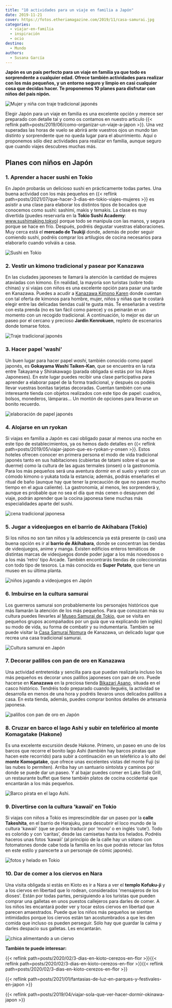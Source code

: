 ```yaml
---
title: "10 actividades para un viaje en familia a Japón"
date: 2019-11-21
cover: https://fotos.etheriamagazine.com/2019/11/casa-samurai.jpg
categories: 
  - viajar-en-familia
  - inspiración
  - ocio
destino: 
  - Mundo
authors: 
  - Susana García
---
```


**Japón es un país perfecto para un viaje en familia ya que todo es sorprendente a 
cualquier edad. Ofrece también actividades para realizar con los más pequeños, y un 
entorno seguro y limpio en casi cualquier cosa que decidas hacer. Te proponemos 10 
planes para disfrutar con niños del país nipón.** 

![Mujer y niña con traje tradicional japonés](https://fotos.etheriamagazine.com/2019/11/Japon-paseo-kimono.jpg "Fotos con kimonos en el Jardín Kenrokuen de Kanazawa. © SG")

Elegir Japón para un viaje en familia es una excelente opción y merece ser preparado con 
detalle tal y como os contamos en nuestro artículo {{< reflink 
path=posts/2019/06/como-organizar-un-viaje-a-japon >}}. Una vez superadas las horas de 
vuelo se abrirá ante vuestros ojos un mundo tan distinto y sorprendente que no queda 
lugar para el aburrimiento. Aquí o proponemos sólo diez actividades para realizar en 
familia, aunque seguro que cuando viajes descubres muchas más. 

## Planes con niños en Japón

### 1\. Aprender a hacer sushi en Tokio

En Japón probarás un delicioso sushi en prácticamente todas partes. Una buena actividad 
con los más pequeños en {{< reflink 
path=posts/2021/07/que-hacer-3-dias-en-tokio-viajes-mujeres >}} es asistir a una clase 
para elaborar los distintos tipos de bocados que conocemos como sushi: sashimi, makis y 
temakis. La clase es muy divertida (puedes reservarla en la **Tokio Sushi Academy**: 
www.sushimaking.tokyo) porque todo se manipula con las manos, y segura porque se hace en 
frío. Después, podréis degustar vuestras elaboraciones. Muy cerca está el **mercado de 
Tsukiji** donde, además de poder seguir comiendo sushi, podréis comprar los artilugios 
de cocina necesarios para elaborarlo cuando volváis a casa. 

![Sushi en Tokio](https://fotos.etheriamagazine.com/2019/11/japon-clase-sushi.jpg "Clase de sushi en Tokio. © SG")

### 2\. Vestir un kimono tradicional y pasear por Kanazawa

En las ciudades japoneses te llamará la atención la cantidad de mujeres ataviadas con 
kimono. En realidad, la mayoría son turistas (sobre todo chinas) y si viajas con niños 
es una excelente opción para pasar una tarde en Kanazawa. Puedes a acudir a [Kanazawa 
Kimono Karen](https://www.kimono-karen.jp) donde cuentan con tal oferta de kimonos para 
hombre, mujer, niños y niñas que te costará elegir entre las delicadas tiendas cuál te 
gusta más. Te enseñarán a vestirte con esta prenda (no es tan fácil como parece) y os 
peinarán en un momento con un recogido tradicional. A continuación, lo mejor es dar un 
paseo por el cercano y precioso **Jardín Kenrokuen**, repleto de escenarios donde 
tomarse fotos. 

![Traje tradicional japonés](https://fotos.etheriamagazine.com/2019/11/japon-kimono-kanazawa.jpg "Fotos en el Jardín Kenrokuen y detalle de peinado. © SG")

### 3\. Hacer papel 'washi'

Un buen lugar para hacer papel _washi_, también conocido como papel japonés, es 
**Gokayama Washi Taiken-Kan**, que se encuentra en la ruta entre Takayama y Shirakawago 
(parada obligada si estás por los Alpes Japoneses). En este lugar puedes recibir una 
clase participativa para aprender a elaborar papel de la forma tradicional, y después os 
podéis llevar vuestras bonitas tarjetas decoradas. Cuentan también con una interesante 
tienda con objetos realizados con este tipo de papel: cuadros, bolsos, monederos, 
lámparas... Un montón de opciones para llevarse un bonito recuerdo. 

![elaboración de papel japonés](https://fotos.etheriamagazine.com/2019/11/Japon-hacer-washi.jpg "Clase de papel 'washi'. © SG")

### 4\. Alojarse en un ryokan

Si viajas en familia a Japón es casi obligado pasar al menos una noche en este tipo de 
establecimientos, ya os hemos dado detalles en {{< reflink 
path=posts/2019/05/viajar-japon-que-es-ryokan-y-onsen >}}. Estos hoteles ofrecen conocer 
en primera persona el modo de vida tradicional japonés tanto en sus habitaciones 
(cubiertas de tatami sobre el que se duerme) como la cultura de las aguas termales 
(onsen) o la gastronomía. Para los más pequeños será una aventura dormir en el suelo y 
vestir con un cómodo kimono o yukata toda la estancia; además, podrás enseñarles el 
ritual de baño (aunque hay que tener la precaución de que no pasen mucho tiempo en el 
agua caliente). La gastronomía, al menos, les sorprenderá y, aunque es probable que no 
sea el día que más cenen o desayunen del viaje, podrán aprender que la cocina japonesa 
tiene muchas más especialidades aparte del sushi. 

![cena tradicional japonesa](https://fotos.etheriamagazine.com/2019/11/Japon-ninos-ryokan.jpg "Cena y detalle del pasillo del ryokan Gora Kadan de Hakone. © SG")

### 5\. Jugar a videojuegos en el barrio de Akihabara (Tokio)

Si los niños no son tan niños y la adolescencia ya está presente (o casi) una buena 
opción es ir al **barrio de Akihabara**, donde se concentran las tiendas de videojuegos, 
anime y manga. Existen edificios enteros temáticos de distintas marcas de videojuegos 
donde poder jugar a los más novedosos o a los más ‘retro’ tipo Arcade. También 
encontrarás tiendas de coleccionistas con todo tipo de tesoros. La más conocida es 
**Super Potato**, que tiene un museo en su última planta. 

![niños jugando a videojuegos en Japón](https://fotos.etheriamagazine.com/2019/11/Japon-akihabara.jpg "Barrio de Akihabara y juegos Arcade. © SG")

### 6\. Imbuirse en la cultura samurai

Los guerreros samurai son probablemente los personajes históricos que más llamarán la 
atención de los más pequeños. Para que conozcan más su cultura puedes llevarles al 
[Museo Samurai de Tokio](https://www.samuraimuseum.jp/en/index.html), que se visita en 
pequeños grupos acompañados por un guía que va explicando (en inglés) su modo de vida, 
su forma de combatir y su indumentaria. También se puede visitar la [Casa Samurai 
Nomura](http://www.nomurake.com) de Kanazawa, un delicado lugar que recrea una casa 
tradicional samurai. 

![Cultura samurai en Japón](https://fotos.etheriamagazine.com/2019/11/japon-samurais.jpg "Estanque de la Casa Samurai Nomura de Kanazawa y máscara en el Museo Samurai. © SG")

### 7\. Decorar palillos con pan de oro en Kanazawa

Una actividad entretenida y sencilla para que puedan realizarla incluso los más pequeños 
es decorar unos palillos japoneses con pan de oro. Puede hacerse en **Kanazawa** en la 
preciosa tienda [Bikazari 
Asano](https://enkanazawa.hakuichi.co.jp/shop/kanazawa-asano.php), situada en el casco 
histórico. Tendréis todo preparado cuando lleguéis, la actividad se desarrolla en menos 
de una hora y podréis llevaros unos delicados palillos a casa. En esta tienda, además, 
puedes comprar bonitos detalles de artesanía japonesa. 

![palillos con pan de oro en Japón](https://fotos.etheriamagazine.com/2019/11/Japon-ninos-palillos-pan-oro.jpg "Clase para decorar palillos con pan de oro en Kanazawa. © SG")

### 8\. Cruzar en barco el lago Ashi y subir en teleférico al monte Komagatake (Hakone)

Es una excelente excursión desde Hakone. Primero, un paseo en uno de los barcos que 
recorre el bonito lago Ashi (también hay barcos piratas que hacen este recorrido) para 
subir a continuación en un teleférico a lo alto del **monte Komogatake**, que ofrece 
unas excelentes vistas del monte Fuji (si las nubes lo permiten). Arriba hay un 
santuario sintoísta y caminos por donde se puede dar un paseo. Y al bajar puedes comer 
en Lake Side Grill, un restaurante buffet que tiene también platos de cocina occidental 
que encantarán a los más pequeños. 

![Barco pirata en el lago Ashi.](https://fotos.etheriamagazine.com/2019/11/Japon-ninos-ashi.jpg "Barco pirata en el lago Ashi. © SG")

### 9\. Divertirse con la cultura 'kawaii' en Tokio

Si viajas con niños a Tokio es imprescindible dar un paseo por la **calle Takeshita**, 
en el barrio de Harajuku, para descubrir el loco mundo de la cultura 'kawaii' (que se 
podría traducir por ‘mono’ o en inglés ‘cute’). Todo es colorido y con ‘caritas’, desde 
las camisetas hasta los helados. Podréis haceros unas fotos ‘kawaii’ (al principio de la 
calle hay un sótano con fotomatones donde cabe toda la familia en los que podrás retocar 
las fotos en este estilo y parecerte a un personaje de cómic japonés). 

![fotos y helado en Tokio](https://fotos.etheriamagazine.com/2019/11/Japon-kawaii-fotos-helado.jpg "Mundo 'kawaii': fotomatón para grupos y helado. © SG")

### 10\. Dar de comer a los ciervos en Nara

Una visita obligada si estás en Kioto es ir a Nara a ver el **templo Kofuku-ji** y a los 
ciervos en libertad que lo rodean, considerados 'mensajeros de los dioses'. Están por 
todas partes, persiguiendo a los turistas que pueden comprar una galletas en unos 
puestos callejeros para darles de comer. A los niños les encantará poder ver y tocar 
estos ciervos en libertad que parecen amaestrados. Puede que los niños más pequeños se 
sientan intimidados porque los ciervos están tan acostumbrados a que les den comida que 
incluso os pueden perseguir. Sólo hay que guardar la calma y darles despacio sus 
galletas. Les encantarán. 

![chica alimentando a un ciervo](https://fotos.etheriamagazine.com/2019/11/Nara-ciervos.jpg "Ciervos en Nara. © SG")

**También te puede interesar:** 

{{< reflink path=posts/2020/02/3-dias-en-kioto-cerezos-en-flor >}}{{< reflink 
path=posts/2020/02/3-dias-en-kioto-cerezos-en-flor >}}{{< reflink 
path=posts/2020/02/3-dias-en-kioto-cerezos-en-flor >}} 

{{< reflink path=posts/2021/01/fantasias-de-luz-en-parques-y-festivales-en-japon >}} 

{{< reflink path=posts/2019/04/viajar-sola-que-ver-hacer-dormir-okinawa-japon >}}
